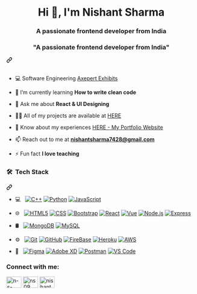 
    




  <div class="Box mt-4 ">
  <div class="Box-body p-4">
    <div class="d-flex flex-justify-between">
      <h1 align="center">Hi 👋, I'm Nishant Sharma</h1>
<h3 align="center">A passionate frontend developer from India</h3>


<div class="markdown-heading" dir="auto"><h3 align="center" class="heading-element" dir="auto">"A passionate frontend developer from India"</h3><a id="user-content-a-passionate-frontend-developer-from-india" class="anchor" aria-label="Permalink: &quot;A passionate frontend developer from India&quot;" href="#a-passionate-frontend-developer-from-india"><svg class="octicon octicon-link" viewBox="0 0 16 16" version="1.1" width="16" height="16" aria-hidden="true"><path d="m7.775 3.275 1.25-1.25a3.5 3.5 0 1 1 4.95 4.95l-2.5 2.5a3.5 3.5 0 0 1-4.95 0 .751.751 0 0 1 .018-1.042.751.751 0 0 1 1.042-.018 1.998 1.998 0 0 0 2.83 0l2.5-2.5a2.002 2.002 0 0 0-2.83-2.83l-1.25 1.25a.751.751 0 0 1-1.042-.018.751.751 0 0 1-.018-1.042Zm-4.69 9.64a1.998 1.998 0 0 0 2.83 0l1.25-1.25a.751.751 0 0 1 1.042.018.751.751 0 0 1 .018 1.042l-1.25 1.25a3.5 3.5 0 1 1-4.95-4.95l2.5-2.5a3.5 3.5 0 0 1 4.95 0 .751.751 0 0 1-.018 1.042.751.751 0 0 1-1.042.018 1.998 1.998 0 0 0-2.83 0l-2.5 2.5a1.998 1.998 0 0 0 0 2.83Z"></path></svg></a></div>
<br>


<ul dir="auto">
<li>
<p dir="auto">💻 Software Engineering <a href="#" rel="nofollow">Axepert Exhibits</a></p>
</li>
<li>
<p dir="auto">🌱 I’m currently learning <strong>How to write clean code</strong></p>
</li>
<li>
<p dir="auto">💬 Ask me about <strong>React &amp; UI Designing</strong></p>
</li>
<li>
<p dir="auto">👨‍💻 All of my projects are available at <a href="/omrajsharma/omrajsharma/blob/master/omrajsharma.github.io/projects">HERE</a></p>
</li>
<li>
<p dir="auto">📄 Know about my experiences <a href="https://nishant9091.github.io/MyPortfolio/" rel="nofollow">HERE - My Portfolio Website</a></p>
</li>
<li>
<p dir="auto">📫 Reach out to me at <strong><a href="mailto:nishantsharma7428@gmail.com">nishantsharma7428@gmail.com</a></strong></p>
</li>
<li>
<p dir="auto">⚡ Fun fact <strong>I love teaching</strong></p>
</li>
</ul>
<div class="markdown-heading" dir="auto"><h3 class="heading-element" dir="auto"> 🛠 &nbsp;Tech Stack</h3><a id="user-content---tech-stack" class="anchor" aria-label="Permalink:  🛠 &nbsp;Tech Stack" href="#--tech-stack"><svg class="octicon octicon-link" viewBox="0 0 16 16" version="1.1" width="16" height="16" aria-hidden="true"><path d="m7.775 3.275 1.25-1.25a3.5 3.5 0 1 1 4.95 4.95l-2.5 2.5a3.5 3.5 0 0 1-4.95 0 .751.751 0 0 1 .018-1.042.751.751 0 0 1 1.042-.018 1.998 1.998 0 0 0 2.83 0l2.5-2.5a2.002 2.002 0 0 0-2.83-2.83l-1.25 1.25a.751.751 0 0 1-1.042-.018.751.751 0 0 1-.018-1.042Zm-4.69 9.64a1.998 1.998 0 0 0 2.83 0l1.25-1.25a.751.751 0 0 1 1.042.018.751.751 0 0 1 .018 1.042l-1.25 1.25a3.5 3.5 0 1 1-4.95-4.95l2.5-2.5a3.5 3.5 0 0 1 4.95 0 .751.751 0 0 1-.018 1.042.751.751 0 0 1-1.042.018 1.998 1.998 0 0 0-2.83 0l-2.5 2.5a1.998 1.998 0 0 0 0 2.83Z"></path></svg></a></div>
<ul dir="auto">
<li>
<p dir="auto">💻 &nbsp;
<a target="_blank" rel="noopener noreferrer nofollow" href="https://camo.githubusercontent.com/385888ef5fbf45c95983de89fa50983f2e9baa67485ac790aad07177f319b514/68747470733a2f2f696d672e736869656c64732e696f2f62616467652f2d432b2b2d3333333333333f7374796c653d666c6174266c6f676f3d43253242253242"><img src="https://camo.githubusercontent.com/385888ef5fbf45c95983de89fa50983f2e9baa67485ac790aad07177f319b514/68747470733a2f2f696d672e736869656c64732e696f2f62616467652f2d432b2b2d3333333333333f7374796c653d666c6174266c6f676f3d43253242253242" alt="C++" data-canonical-src="https://img.shields.io/badge/-C++-333333?style=flat&amp;logo=C%2B%2B" style="max-width: 100%;"></a>
<a target="_blank" rel="noopener noreferrer nofollow" href="https://camo.githubusercontent.com/402f1fc7564acf3fb43671ead9f560d58e714bcc8a1bbcd0fda75f9b87f02097/68747470733a2f2f696d672e736869656c64732e696f2f62616467652f2d507974686f6e2d3333333333333f7374796c653d666c6174266c6f676f3d507974686f6e"><img src="https://camo.githubusercontent.com/402f1fc7564acf3fb43671ead9f560d58e714bcc8a1bbcd0fda75f9b87f02097/68747470733a2f2f696d672e736869656c64732e696f2f62616467652f2d507974686f6e2d3333333333333f7374796c653d666c6174266c6f676f3d507974686f6e" alt="Python" data-canonical-src="https://img.shields.io/badge/-Python-333333?style=flat&amp;logo=Python" style="max-width: 100%;"></a>
<a target="_blank" rel="noopener noreferrer nofollow" href="https://camo.githubusercontent.com/ec35f0699a6336af62ce6cb14652f97323dcd2ba8f43c77fa7906b435208b57f/68747470733a2f2f696d672e736869656c64732e696f2f62616467652f2d4a6176615363726970742d3333333333333f7374796c653d666c6174266c6f676f3d4a617661536372697074"><img src="https://camo.githubusercontent.com/ec35f0699a6336af62ce6cb14652f97323dcd2ba8f43c77fa7906b435208b57f/68747470733a2f2f696d672e736869656c64732e696f2f62616467652f2d4a6176615363726970742d3333333333333f7374796c653d666c6174266c6f676f3d4a617661536372697074" alt="JavaScript" data-canonical-src="https://img.shields.io/badge/-JavaScript-333333?style=flat&amp;logo=JavaScript" style="max-width: 100%;"></a></p>
</li>
<li>
<p dir="auto">🌐 &nbsp;
<a target="_blank" rel="noopener noreferrer nofollow" href="https://camo.githubusercontent.com/778fb99e61baf467bcc5d71d08c17e1d913ff659cf4cdaa8bf85ee9045950973/68747470733a2f2f696d672e736869656c64732e696f2f62616467652f2d48544d4c352d3333333333333f7374796c653d666c6174266c6f676f3d48544d4c35"><img src="https://camo.githubusercontent.com/778fb99e61baf467bcc5d71d08c17e1d913ff659cf4cdaa8bf85ee9045950973/68747470733a2f2f696d672e736869656c64732e696f2f62616467652f2d48544d4c352d3333333333333f7374796c653d666c6174266c6f676f3d48544d4c35" alt="HTML5" data-canonical-src="https://img.shields.io/badge/-HTML5-333333?style=flat&amp;logo=HTML5" style="max-width: 100%;"></a>
<a target="_blank" rel="noopener noreferrer nofollow" href="https://camo.githubusercontent.com/1ee3a2eb805895d501c6e4e294f539d91491b65e2dfaf8a240a87f501b0d88fa/68747470733a2f2f696d672e736869656c64732e696f2f62616467652f2d4353532d3333333333333f7374796c653d666c6174266c6f676f3d43535333266c6f676f436f6c6f723d313537324236"><img src="https://camo.githubusercontent.com/1ee3a2eb805895d501c6e4e294f539d91491b65e2dfaf8a240a87f501b0d88fa/68747470733a2f2f696d672e736869656c64732e696f2f62616467652f2d4353532d3333333333333f7374796c653d666c6174266c6f676f3d43535333266c6f676f436f6c6f723d313537324236" alt="CSS" data-canonical-src="https://img.shields.io/badge/-CSS-333333?style=flat&amp;logo=CSS3&amp;logoColor=1572B6" style="max-width: 100%;"></a>
<a target="_blank" rel="noopener noreferrer nofollow" href="https://camo.githubusercontent.com/f30429f7bf857f532c7d2a13c44483afa14968fe871b1b122798d2efc3d33205/68747470733a2f2f696d672e736869656c64732e696f2f62616467652f2d426f6f7473747261702d3333333333333f7374796c653d666c6174266c6f676f3d626f6f747374726170266c6f676f436f6c6f723d353633443743"><img src="https://camo.githubusercontent.com/f30429f7bf857f532c7d2a13c44483afa14968fe871b1b122798d2efc3d33205/68747470733a2f2f696d672e736869656c64732e696f2f62616467652f2d426f6f7473747261702d3333333333333f7374796c653d666c6174266c6f676f3d626f6f747374726170266c6f676f436f6c6f723d353633443743" alt="Bootstrap" data-canonical-src="https://img.shields.io/badge/-Bootstrap-333333?style=flat&amp;logo=bootstrap&amp;logoColor=563D7C" style="max-width: 100%;"></a>
<a target="_blank" rel="noopener noreferrer nofollow" href="https://camo.githubusercontent.com/81707dbead909c320038d42e95e311c89a68d19eac20451a265f5a11020c356f/68747470733a2f2f696d672e736869656c64732e696f2f62616467652f2d52656163742d3333333333333f7374796c653d666c6174266c6f676f3d5265616374266c6f676f436f6c6f723d356564336633"><img src="https://camo.githubusercontent.com/81707dbead909c320038d42e95e311c89a68d19eac20451a265f5a11020c356f/68747470733a2f2f696d672e736869656c64732e696f2f62616467652f2d52656163742d3333333333333f7374796c653d666c6174266c6f676f3d5265616374266c6f676f436f6c6f723d356564336633" alt="React" data-canonical-src="https://img.shields.io/badge/-React-333333?style=flat&amp;logo=React&amp;logoColor=5ed3f3" style="max-width: 100%;"></a>
<a target="_blank" rel="noopener noreferrer nofollow" href="https://camo.githubusercontent.com/339564ee3c9a6856feb3704eb3210980caf6c5aff6c974b5877b20e8d0a544b7/68747470733a2f2f696d672e736869656c64732e696f2f62616467652f2d5675652e6a732d3333333333333f7374796c653d666c6174266c6f676f3d7675652e6a73266c6f676f436f6c6f723d336662323766"><img src="https://camo.githubusercontent.com/339564ee3c9a6856feb3704eb3210980caf6c5aff6c974b5877b20e8d0a544b7/68747470733a2f2f696d672e736869656c64732e696f2f62616467652f2d5675652e6a732d3333333333333f7374796c653d666c6174266c6f676f3d7675652e6a73266c6f676f436f6c6f723d336662323766" alt="Vue" data-canonical-src="https://img.shields.io/badge/-Vue.js-333333?style=flat&amp;logo=vue.js&amp;logoColor=3fb27f" style="max-width: 100%;"></a>
<a target="_blank" rel="noopener noreferrer nofollow" href="https://camo.githubusercontent.com/2f848935b238d87961cc06f240f1b27b8f5da7960fd3074b81c54d117ca98dcf/68747470733a2f2f696d672e736869656c64732e696f2f62616467652f2d4e6f64652e6a732d3333333333333f7374796c653d666c6174266c6f676f3d6e6f64652e6a73"><img src="https://camo.githubusercontent.com/2f848935b238d87961cc06f240f1b27b8f5da7960fd3074b81c54d117ca98dcf/68747470733a2f2f696d672e736869656c64732e696f2f62616467652f2d4e6f64652e6a732d3333333333333f7374796c653d666c6174266c6f676f3d6e6f64652e6a73" alt="Node.js" data-canonical-src="https://img.shields.io/badge/-Node.js-333333?style=flat&amp;logo=node.js" style="max-width: 100%;"></a>
<a target="_blank" rel="noopener noreferrer nofollow" href="https://camo.githubusercontent.com/a61cc7d1a2fa834b694586f7572136b67676fd2d37006b3b6ff0c0efe5dec7bb/68747470733a2f2f696d672e736869656c64732e696f2f62616467652f2d457870726573732d3333333333333f7374796c653d666c6174266c6f676f3d45787072657373266c6f676f436f6c6f723d646464646464"><img src="https://camo.githubusercontent.com/a61cc7d1a2fa834b694586f7572136b67676fd2d37006b3b6ff0c0efe5dec7bb/68747470733a2f2f696d672e736869656c64732e696f2f62616467652f2d457870726573732d3333333333333f7374796c653d666c6174266c6f676f3d45787072657373266c6f676f436f6c6f723d646464646464" alt="Express" data-canonical-src="https://img.shields.io/badge/-Express-333333?style=flat&amp;logo=Express&amp;logoColor=dddddd" style="max-width: 100%;"></a></p>
</li>
<li>
<p dir="auto">🛢 &nbsp;
<a target="_blank" rel="noopener noreferrer nofollow" href="https://camo.githubusercontent.com/ea4eadb357c3a2c1c7f45fdf9e0160642188db4b08e874daa93aeda075f004d2/68747470733a2f2f696d672e736869656c64732e696f2f62616467652f2d4d6f6e676f44422d3333333333333f7374796c653d666c6174266c6f676f3d6d6f6e676f6462"><img src="https://camo.githubusercontent.com/ea4eadb357c3a2c1c7f45fdf9e0160642188db4b08e874daa93aeda075f004d2/68747470733a2f2f696d672e736869656c64732e696f2f62616467652f2d4d6f6e676f44422d3333333333333f7374796c653d666c6174266c6f676f3d6d6f6e676f6462" alt="MongoDB" data-canonical-src="https://img.shields.io/badge/-MongoDB-333333?style=flat&amp;logo=mongodb" style="max-width: 100%;"></a>
<a target="_blank" rel="noopener noreferrer nofollow" href="https://camo.githubusercontent.com/b214d6c730768e6146044a0926dfe561649b932d95e7bff02fe3d36062f8fe82/68747470733a2f2f696d672e736869656c64732e696f2f62616467652f2d4d7953514c2d3333333333333f7374796c653d666c6174266c6f676f3d6d7973716c"><img src="https://camo.githubusercontent.com/b214d6c730768e6146044a0926dfe561649b932d95e7bff02fe3d36062f8fe82/68747470733a2f2f696d672e736869656c64732e696f2f62616467652f2d4d7953514c2d3333333333333f7374796c653d666c6174266c6f676f3d6d7973716c" alt="MySQL" data-canonical-src="https://img.shields.io/badge/-MySQL-333333?style=flat&amp;logo=mysql" style="max-width: 100%;"></a></p>
</li>
<li>
<p dir="auto">⚙️ &nbsp;
<a target="_blank" rel="noopener noreferrer nofollow" href="https://camo.githubusercontent.com/8a7125489e1797dfccceebd9b4669a098d22394ed1cd441e14913cfda30513d9/68747470733a2f2f696d672e736869656c64732e696f2f62616467652f2d4769742d3333333333333f7374796c653d666c6174266c6f676f3d676974"><img src="https://camo.githubusercontent.com/8a7125489e1797dfccceebd9b4669a098d22394ed1cd441e14913cfda30513d9/68747470733a2f2f696d672e736869656c64732e696f2f62616467652f2d4769742d3333333333333f7374796c653d666c6174266c6f676f3d676974" alt="Git" data-canonical-src="https://img.shields.io/badge/-Git-333333?style=flat&amp;logo=git" style="max-width: 100%;"></a>
<a target="_blank" rel="noopener noreferrer nofollow" href="https://camo.githubusercontent.com/3bb5bcea14973fd4e53db973ea920d9ef9d09f18b8483ae82a2c580be369cdf8/68747470733a2f2f696d672e736869656c64732e696f2f62616467652f2d4769744875622d3333333333333f7374796c653d666c6174266c6f676f3d676974687562"><img src="https://camo.githubusercontent.com/3bb5bcea14973fd4e53db973ea920d9ef9d09f18b8483ae82a2c580be369cdf8/68747470733a2f2f696d672e736869656c64732e696f2f62616467652f2d4769744875622d3333333333333f7374796c653d666c6174266c6f676f3d676974687562" alt="GitHub" data-canonical-src="https://img.shields.io/badge/-GitHub-333333?style=flat&amp;logo=github" style="max-width: 100%;"></a>
<a target="_blank" rel="noopener noreferrer nofollow" href="https://camo.githubusercontent.com/7915018cd99adad6be6ba7364579decaefd7e75dd5ce9e8d5b6e7fe97969fbf6/68747470733a2f2f696d672e736869656c64732e696f2f62616467652f2d46697265426173652d3333333333333f7374796c653d666c6174266c6f676f3d6669726562617365"><img src="https://camo.githubusercontent.com/7915018cd99adad6be6ba7364579decaefd7e75dd5ce9e8d5b6e7fe97969fbf6/68747470733a2f2f696d672e736869656c64732e696f2f62616467652f2d46697265426173652d3333333333333f7374796c653d666c6174266c6f676f3d6669726562617365" alt="FireBase" data-canonical-src="https://img.shields.io/badge/-FireBase-333333?style=flat&amp;logo=firebase" style="max-width: 100%;"></a>
<a target="_blank" rel="noopener noreferrer nofollow" href="https://camo.githubusercontent.com/8836f1ca47e907fdb90049be649d75f7045a106f511e924998f6dc6e4c15aca0/68747470733a2f2f696d672e736869656c64732e696f2f62616467652f2d4865726f6b752d3333333333333f7374796c653d666c6174266c6f676f3d6865726f6b75"><img src="https://camo.githubusercontent.com/8836f1ca47e907fdb90049be649d75f7045a106f511e924998f6dc6e4c15aca0/68747470733a2f2f696d672e736869656c64732e696f2f62616467652f2d4865726f6b752d3333333333333f7374796c653d666c6174266c6f676f3d6865726f6b75" alt="Heroku" data-canonical-src="https://img.shields.io/badge/-Heroku-333333?style=flat&amp;logo=heroku" style="max-width: 100%;"></a>
<a target="_blank" rel="noopener noreferrer nofollow" href="https://camo.githubusercontent.com/b47dde35d6e14b7a76752b0f0cf175040e0c02ce6d1fc7540195980fcfe473e6/68747470733a2f2f696d672e736869656c64732e696f2f62616467652f2d4157532d3333333333333f7374796c653d666c6174266c6f676f3d617773"><img src="https://camo.githubusercontent.com/b47dde35d6e14b7a76752b0f0cf175040e0c02ce6d1fc7540195980fcfe473e6/68747470733a2f2f696d672e736869656c64732e696f2f62616467652f2d4157532d3333333333333f7374796c653d666c6174266c6f676f3d617773" alt="AWS" data-canonical-src="https://img.shields.io/badge/-AWS-333333?style=flat&amp;logo=aws" style="max-width: 100%;"></a></p>
</li>
<li>
<p dir="auto">🔧 &nbsp;
<a target="_blank" rel="noopener noreferrer nofollow" href="https://camo.githubusercontent.com/89a41c90f983c023a74eada5cfa5170cd6f5984372ae8ab9d32b27a28d27f59d/68747470733a2f2f696d672e736869656c64732e696f2f62616467652f2d4669676d612d3333333333333f7374796c653d666c6174266c6f676f3d6669676d61"><img src="https://camo.githubusercontent.com/89a41c90f983c023a74eada5cfa5170cd6f5984372ae8ab9d32b27a28d27f59d/68747470733a2f2f696d672e736869656c64732e696f2f62616467652f2d4669676d612d3333333333333f7374796c653d666c6174266c6f676f3d6669676d61" alt="Figma" data-canonical-src="https://img.shields.io/badge/-Figma-333333?style=flat&amp;logo=figma" style="max-width: 100%;"></a>
<a target="_blank" rel="noopener noreferrer nofollow" href="https://camo.githubusercontent.com/0e00b7e8702856fd217ee3b1b271b69e3b6c190249e3eeb0cc5efa940077f1c5/68747470733a2f2f696d672e736869656c64732e696f2f62616467652f2d41646f626558442d3333333333333f7374796c653d666c6174266c6f676f3d61646f62657864"><img src="https://camo.githubusercontent.com/0e00b7e8702856fd217ee3b1b271b69e3b6c190249e3eeb0cc5efa940077f1c5/68747470733a2f2f696d672e736869656c64732e696f2f62616467652f2d41646f626558442d3333333333333f7374796c653d666c6174266c6f676f3d61646f62657864" alt="Adobe XD" data-canonical-src="https://img.shields.io/badge/-AdobeXD-333333?style=flat&amp;logo=adobexd" style="max-width: 100%;"></a>
<a target="_blank" rel="noopener noreferrer nofollow" href="https://camo.githubusercontent.com/8e090b5f86251094b22721e7699b4952558c62f9f94dfe24632fee8da024aafa/68747470733a2f2f696d672e736869656c64732e696f2f62616467652f2d506f73746d616e2d3333333333333f7374796c653d666c6174266c6f676f3d706f73746d616e"><img src="https://camo.githubusercontent.com/8e090b5f86251094b22721e7699b4952558c62f9f94dfe24632fee8da024aafa/68747470733a2f2f696d672e736869656c64732e696f2f62616467652f2d506f73746d616e2d3333333333333f7374796c653d666c6174266c6f676f3d706f73746d616e" alt="Postman" data-canonical-src="https://img.shields.io/badge/-Postman-333333?style=flat&amp;logo=postman" style="max-width: 100%;"></a>
<a target="_blank" rel="noopener noreferrer nofollow" href="https://camo.githubusercontent.com/aa7220202a738197ec28a5f564fc28e031d8a6644310832987714888e4465cdf/68747470733a2f2f696d672e736869656c64732e696f2f62616467652f2d5653436f64652d3333333333333f7374796c653d666c6174266c6f676f3d7673636f6465"><img src="https://camo.githubusercontent.com/aa7220202a738197ec28a5f564fc28e031d8a6644310832987714888e4465cdf/68747470733a2f2f696d672e736869656c64732e696f2f62616467652f2d5653436f64652d3333333333333f7374796c653d666c6174266c6f676f3d7673636f6465" alt="VS Code" data-canonical-src="https://img.shields.io/badge/-VSCode-333333?style=flat&amp;logo=vscode" style="max-width: 100%;"></a></p>
</li>
</ul>

<h3 align="left">Connect with me:</h3>
<p align="left">
<a href="https://dev.to/n-s-the-reactor" target="blank"><img align="center" src="https://raw.githubusercontent.com/rahuldkjain/github-profile-readme-generator/master/src/images/icons/Social/devto.svg" alt="n-s-the-reactor" height="30" width="40" /></a>
<a href="https://linkedin.com/in/ns09" target="blank"><img align="center" src="https://raw.githubusercontent.com/rahuldkjain/github-profile-readme-generator/master/src/images/icons/Social/linked-in-alt.svg" alt="ns09" height="30" width="40" /></a>
<a href="https://codesandbox.com/nishant9091" target="blank"><img align="center" src="https://raw.githubusercontent.com/rahuldkjain/github-profile-readme-generator/master/src/images/icons/Social/codesandbox.svg" alt="nishant9091" height="30" width="40" /></a>
</p>
</article>
  </div>
</div>


